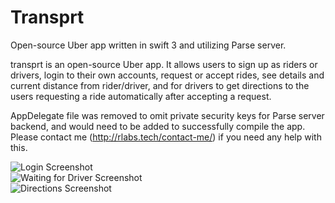 # Transprt
Open-source Uber app written in swift 3 and utilizing Parse server.

transprt is an open-source Uber app. It allows users to sign up as riders or drivers, login to their own accounts, request or accept rides, see details and current distance from rider/driver, and for drivers to get directions to the users requesting a ride automatically after accepting a request.

AppDelegate file was removed to omit private security keys for Parse server backend, and would need to be added to successfully compile the app. Please contact me (http://rlabs.tech/contact-me/) if you need any help with this.

![Login Screenshot](http://i.imgur.com/kyjrw4h.png)  
![Waiting for Driver Screenshot](http://i.imgur.com/Hm8iQ2A.png)  
![Directions Screenshot](http://i.imgur.com/RAzxxri.png)
